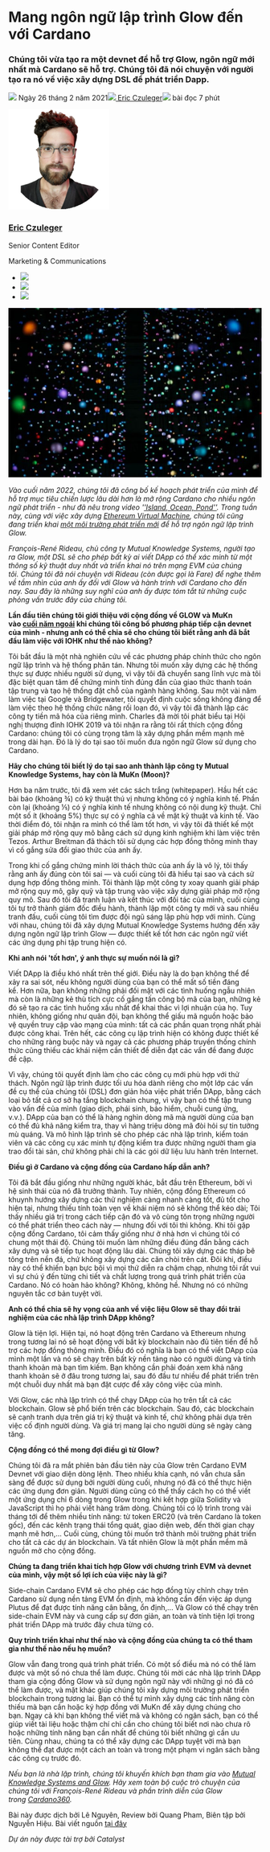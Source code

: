 # Mang ngôn ngữ lập trình Glow đến với Cardano

### **Chúng tôi vừa tạo ra một devnet để hỗ trợ Glow, ngôn ngữ mới nhất mà Cardano sẽ hỗ trợ. Chúng tôi đã nói chuyện với người tạo ra nó về việc xây dựng DSL để phát triển Dapp.**

![](img/2021-02-26-bringing-glow-to-cardano.002.png) Ngày 26 tháng 2 năm 2021![](img/2021-02-26-bringing-glow-to-cardano.002.png)[ Eric Czuleger](tmp//en/blog/authors/eric-czuleger/page-1/)![](img/2021-02-26-bringing-glow-to-cardano.003.png) bài đọc 7 phút

![Eric Czuleger](img/2021-02-26-bringing-glow-to-cardano.004.png)[](tmp//en/blog/authors/eric-czuleger/page-1/)

### [**Eric Czuleger**](tmp//en/blog/authors/eric-czuleger/page-1/)

Senior Content Editor

Marketing &amp; Communications

- ![](img/2021-02-26-bringing-glow-to-cardano.005.png)[](mailto:eric.czuleger@iohk.io "Email")
- ![](img/2021-02-26-bringing-glow-to-cardano.006.png)[](https://www.linkedin.com/in/eric-czuleger-6b67a395/ "LinkedIn")
- ![](img/2021-02-26-bringing-glow-to-cardano.007.png)[](https://twitter.com/eczuleger "Twitter")

![Mang ngôn ngữ lập trình Glow đến với Cardano](img/2021-02-26-bringing-glow-to-cardano.008.jpeg)

*Vào cuối năm 2022, chúng tôi đã công bố kế hoạch phát triển của mình để hỗ trợ mục tiêu chiến lược lâu dài hơn là mở rộng Cardano cho nhiều ngôn ngữ phát triển - như đã nêu trong video '['Island, Ocean, Pond''](https://youtu.be/k8a6tX53YPs). Trong tuần này, cùng với việc xây dựng [Ethereum Virtual Machine](https://developers.cardano.org/en/virtual-machines/welcome/), chúng tôi cũng đang triển khai [một môi trường phát triển mới](https://developers.cardano.org/en/programming-languages/glow/overview/) để hỗ trợ ngôn ngữ lập trình Glow.*

*François-René Rideau, chủ công ty Mutual Knowledge Systems, người tạo ra Glow, một DSL sẽ cho phép bất kỳ ai viết DApp có thể xác minh từ một thông số kỹ thuật duy nhất và triển khai nó trên mạng EVM của chúng tôi. Chúng tôi đã nói chuyện với Rideau (còn được gọi là Fare) để nghe thêm về tầm nhìn của anh ấy đối với Glow và hành trình với Cardano cho đến nay. Sau đây là những suy nghĩ của anh ấy được tóm tắt từ những cuộc phỏng vấn trước đây của chúng tôi.*

**Lần đầu tiên chúng tôi giới thiệu với cộng đồng về GLOW và MuKn vào [cuối năm ngoái](https://youtu.be/lj9SlvOIBgU?t=2902) khi chúng tôi công bố phương pháp tiếp cận devnet của mình - nhưng anh có thể chia sẽ cho chúng tôi biết rằng anh đã bắt đầu làm việc với IOHK như thế nào không?**

Tôi bắt đầu là một nhà nghiên cứu về các phương pháp chính thức cho ngôn ngữ lập trình và hệ thống phân tán. Nhưng tôi muốn xây dựng các hệ thống thực sự được nhiều người sử dụng, vì vậy tôi đã chuyển sang lĩnh vực mà tôi đặc biệt quan tâm để chứng minh tính đúng đắn của giao thức thanh toán tập trung và tạo hệ thống đặt chỗ của ngành hàng không. Sau một vài năm làm việc tại Google và Bridgewater, tôi quyết định cuộc sống không đáng để làm việc theo hệ thống chức năng rối loạn đó, vì vậy tôi đã thành lập các công ty tiền mã hóa của riêng mình. Charles đã mời tôi phát biểu tại Hội nghị thượng đỉnh IOHK 2019 và tôi nhận ra rằng tôi rất thích cộng đồng Cardano: chúng tôi có cùng trọng tâm là xây dựng phần mềm mạnh mẽ trong dài hạn. Đó là lý do tại sao tôi muốn đưa ngôn ngữ Glow sử dụng cho Cardano.

**Hãy cho chúng tôi biết lý do tại sao anh thành lập công ty Mutual Knowledge Systems, hay còn là MuKn (Moon)?**

Hơn ba năm trước, tôi đã xem xét các sách trắng (whitepaper). Hầu hết các bài báo (khoảng ¾) có kỹ thuật thú vị nhưng không có ý nghĩa kinh tế. Phần còn lại (khoảng ⅕) có ý nghĩa kinh tế nhưng không có nội dung kỹ thuật. Chỉ một số ít (khoảng 5%) thực sự có ý nghĩa cả về mặt kỹ thuật và kinh tế. Vào thời điểm đó, tôi nhận ra mình có thể làm tốt hơn, vì vậy tôi đã thiết kế một giải pháp mở rộng quy mô bằng cách sử dụng kinh nghiệm khi làm việc trên Tezos. Arthur Breitman đã thách tôi sử dụng các hợp đồng thông minh thay vì cố gắng sửa đổi giao thức của anh ấy.

Trong khi cố gắng chứng minh lời thách thức của anh ấy là vô lý, tôi thấy rằng anh ấy đúng còn tôi sai — và cuối cùng tôi đã hiểu tại sao và cách sử dụng hợp đồng thông minh. Tôi thành lập một công ty xoay quanh giải pháp mở rộng quy mô, gây quỹ và tập trung vào việc xây dựng giải pháp mở rộng quy mô. Sau đó tôi đã tranh luận và kết thúc với đối tác của mình, cuối cùng tôi tự trở thành giám đốc điều hành, thành lập một công ty mới và sau nhiều tranh đấu, cuối cùng tôi tìm được đội ngũ sáng lập phù hợp với mình. Cùng với nhau, chúng tôi đã xây dựng Mutual Knowledge Systems hướng đến xây dựng ngôn ngữ lập trình Glow — được thiết kế tốt hơn các ngôn ngữ viết các ứng dụng phi tập trung hiện có.

**Khi anh nói 'tốt hơn', ý anh thực sự muốn nói là gì?**

Viết DApp là điều khó nhất trên thế giới. Điều này là do bạn không thể để xảy ra sai sót, nếu không người dùng của bạn có thể mất số tiền đáng kể. Hơn nữa, bạn không những phải đối mặt với các tình huống ngẫu nhiên mà còn là những kẻ thù tích cực cố gắng tấn công bộ mã của bạn, những kẻ đó sẽ tạo ra các tình huống xấu nhất để khai thác vì lợi nhuận của họ. Tuy nhiên, không giống như quân đội, bạn không thể giấu mã  nguồn hoặc bảo vệ quyền truy cập vào mạng của mình: tất cả các phần quan trọng nhất phải được công khai. Trên hết, các công cụ lập trình hiện có không được thiết kế cho những ràng buộc này và ngay cả các phương pháp truyền thống chính thức cũng thiếu các khái niệm cần thiết để diễn đạt các vấn đề đang được đề cập.

Vì vậy, chúng tôi quyết định làm cho các công cụ mới phù hợp với thử thách. Ngôn ngữ lập trình được tối ưu hóa dành riêng cho một lớp các vấn đề cụ thể của chúng tôi (DSL) đơn giản hóa việc phát triển DApp, bằng cách loại bỏ tất cả cơ sở hạ tầng blockchain chung, vì vậy bạn có thể tập trung vào vấn đề của mình (giao dịch, phái sinh, bảo hiểm, chuỗi cung ứng, v.v.). DApp của bạn có thể là hàng nghìn dòng mã mà người dùng của bạn có thể đủ khả năng kiểm tra, thay vì hàng triệu dòng mã đòi hỏi sự tin tưởng mù quáng. Và mô hình lập trình sẽ cho phép các nhà lập trình, kiểm toán viên và các công cụ xác minh tự động kiểm tra được những người tham gia trao đổi tài sản, chứ không phải chỉ là các gói dữ liệu lưu hành trên Internet.

**Điều gì ở Cardano và cộng đồng của Cardano hấp dẫn anh?**

Tôi đã bắt đầu giống như những người khác, bắt đầu trên Ethereum, bởi vì hệ sinh thái của nó đã trưởng thành. Tuy nhiên, cộng đồng Ethereum có khuynh hướng xây dựng các thử nghiệm càng nhanh càng tốt, đủ tốt cho hiện tại, nhưng thiếu tính toàn vẹn về khái niệm nó sẽ không thể kéo dài; Tôi thấy nhiều giá trị trong cách tiếp cận đó và vô cùng tôn trọng những người có thể phát triển theo cách này — nhưng đối với tôi thì không. Khi tôi gặp cộng đồng Cardano, tôi cảm thấy giống như ở nhà hơn vì chúng tôi có chung một thái độ. Chúng tôi muốn làm những điều đúng đắn bằng cách xây dựng và sẽ tiếp tục hoạt động lâu dài. Chúng tôi xây dựng các tháp bê tông trên nền đá, chứ không xây dựng các căn chòi trên cát. Đôi khi, điều này có thể khiến bạn bực bội vì mọi thứ diễn ra chậm chạp, nhưng tôi rất vui vì sự chú ý đến từng chi tiết và chất lượng trong quá trình phát triển của Cardano. Nó có hoàn hảo không? Không, không hề. Nhưng nó có những nguyên tắc cơ bản tuyệt vời.

**Anh có thể chia sẽ hy vọng của anh về việc liệu Glow sẽ thay đổi trải nghiệm của các nhà lập trình DApp không?**

Glow là tiện lợi. Hiện tại, nó hoạt động trên Cardano và Ethereum nhưng trong tương lai nó sẽ hoạt động với bất kỳ blockchain nào đủ tiên tiến để hỗ trợ các hợp đồng thông minh. Điều đó có nghĩa là bạn có thể viết DApp của mình một lần và nó sẽ chạy trên bất kỳ nền tảng nào có người dùng và tính thanh khoản mà bạn tìm kiếm. Bạn không cần phải đoán xem khả năng thanh khoản sẽ ở đâu trong tương lai, sau đó đầu tư nhiều để phát triển trên một chuỗi duy nhất mà bạn đặt cược để xây công việc của mình.

Với Glow, các nhà lập trình có thể chạy DApp của họ trên tất cả các blockchain. Glow sẽ phổ biến trên các blockchain. Sau đó, các blockchain sẽ cạnh tranh dựa trên giá trị kỹ thuật và kinh tế, chứ không phải dựa trên việc cố định người dùng. Và giá trị mang lại cho người dùng sẽ ngày càng tăng.

**Cộng đồng có thể mong đợi điều gì từ Glow?**

Chúng tôi đã ra mắt phiên bản đầu tiên này của Glow trên Cardano EVM Devnet với giao diện dòng lệnh. Theo nhiều khía cạnh, nó vẫn chưa sẵn sàng để được sử dụng bởi người dùng cuối, nhưng nó đã có thể thực hiện các ứng dụng đơn giản. Người dùng cũng có thể thấy cách họ có thể viết một ứng dụng chỉ 6 dòng trong Glow trong khi kết hợp giữa Solidity và JavaScript thì họ phải viết hàng trăm dòng. Chúng tôi có lộ trình trong vài tháng tới để thêm nhiều tính năng: từ token ERC20 (và trên Cardano là token gốc), đến các kênh trạng thái tổng quát, giao diện web, đến thời gian chạy mạnh mẽ hơn,... Cuối cùng, chúng tôi muốn trở thành môi trường phát triển cho tất cả các dự án blockchain. Và tất nhiên Glow là một phần mềm mã nguồn mở cho cộng đồng.

**Chúng ta đang triển khai tích hợp Glow với chương trình EVM và devnet của mình, vậy một số lợi ích của việc này là gì?**

Side-chain Cardano EVM sẽ cho phép các hợp đồng tùy chỉnh chạy trên Cardano sử dụng nền tảng EVM ổn định, mà không cần đến việc áp dụng Plutus để đạt được tính năng cân bằng, ổn định,... Và Glow có thể chạy trên side-chain EVM này và cung cấp sự đơn giản, an toàn và tính tiện lợi trong phát triển DApp mà trước đây chưa từng có.

**Quy trình triển khai như thế nào và cộng đồng của chúng ta có thể tham gia như thế nào nếu họ muốn?**

Glow vẫn đang trong quá trình phát triển. Có một số điều mà nó có thể làm được và một số nó chưa thể làm được. Chúng tôi mời các nhà lập trình DApp tham gia cộng đồng Glow và sử dụng ngôn ngữ này với những gì nó đã có thể làm được, và mặt khác giúp chúng tôi xây dựng môi trường phát triển blockchain trong tương lai. Bạn có thể tự mình xây dựng các tính năng còn thiếu mà bạn cần hoặc ký hợp đồng với MuKn để xây dựng chúng cho bạn. Ngay cả khi bạn không thể viết mã và không có ngân sách, bạn có thể giúp viết tài liệu hoặc thậm chí chỉ cần cho chúng tôi biết nơi nào chưa rõ hoặc những tính năng bạn cần nhất để chúng tôi biết những gì cần ưu tiên. Cùng nhau, chúng ta có thể xây dựng các DApp tuyệt vời mà bạn không thể đạt được một cách an toàn và trong một phạm vi ngân sách bằng các công cụ trước đó.

*Nếu bạn là nhà lập trình, chúng tôi khuyến khích bạn tham gia vào [Mutual Knowledge Systems and Glow](https://mukn.io/). Hãy xem toàn bộ cuộc trò chuyện của chúng tôi với François-René Rideau và phần trình diễn của Glow trong [Cardano360](https://youtu.be/YXaK0cvgoFQ?t=4367).*

Bài này được dịch bởi Lê Nguyên, Review bởi Quang Pham, Biên tập bởi Nguyễn Hiệu.
 Bài viết nguồn [tại đây](https://iohk.io/en/blog/posts/2021/02/26/bringing-glow-to-cardano/) 
 
 *Dự án này được tài trợ bởi Catalyst*
